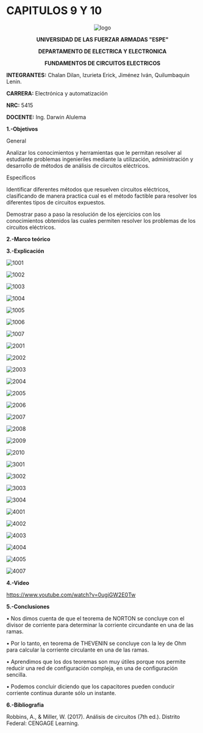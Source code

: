 # CAPITULOS 9 Y 10
<div align="center">
  
  ![logo](https://user-images.githubusercontent.com/75336529/126375228-1ba5e8b8-4df4-4587-bf97-c258d30cd9d3.png)
  
  **UNIVERSIDAD DE LAS FUERZAR ARMADAS "ESPE"**
  
  **DEPARTAMENTO DE ELECTRICA Y ELECTRONICA**
  
  **FUNDAMENTOS DE CIRCUITOS ELECTRICOS**
  
</div>

**INTEGRANTES:** 
 Chalan Dilan, Izurieta Erick, Jiménez Iván, Quilumbaquin Lenin.

**CARRERA:**
 Electrónica y automatización

**NRC:**
 5415

**DOCENTE:**
Ing. Darwin Alulema

**1.-Objetivos**

General

Analizar los conocimientos y herramientas que le permitan resolver al estudiante problemas ingenieriles mediante la utilización, administración y desarrollo de métodos de análisis de circuitos eléctricos.

Específicos

Identificar diferentes métodos que resuelven circuitos eléctricos, clasificando de manera practica cual es el método factible para resolver los diferentes tipos de circuitos expuestos.

Demostrar paso a paso la resolución de los ejercicios con los conocimientos obtenidos las cuales permiten resolver los problemas de los circuitos eléctricos.

**2.-Marco teórico**



**3.-Explicación**

![1001](https://user-images.githubusercontent.com/75336529/126426881-a06d8ab6-9a9a-4500-90d3-6008cc2959d5.jpg)

![1002](https://user-images.githubusercontent.com/75336529/126426894-161dbb1d-d72d-4a85-8042-c66b594e1a91.jpg)

![1003](https://user-images.githubusercontent.com/75336529/126426935-50a18fb8-0b9f-44f3-8ebd-761548fcd102.jpg)

![1004](https://user-images.githubusercontent.com/75336529/126426964-f1143a5f-85b0-4fae-81e8-1320bedb1e33.jpg)

![1005](https://user-images.githubusercontent.com/75336529/126426981-356b3999-e19c-4937-8ffc-ccad5ce5085b.jpg)

![1006](https://user-images.githubusercontent.com/75336529/126427006-c1e4f4ed-aaf7-4afc-ba73-6ce25b3a3ed1.jpg)

![1007](https://user-images.githubusercontent.com/75336529/126427037-213774c5-3949-4702-8ab9-f2bc7f0152d8.jpg)

![2001](https://user-images.githubusercontent.com/75336529/126429333-b2ad9a4b-77c2-44a0-8c4c-dd0fc1f04e97.jpg)

![2002](https://user-images.githubusercontent.com/75336529/126429372-7850a03e-5497-4798-89f4-3c1cbee40046.jpg)

![2003](https://user-images.githubusercontent.com/75336529/126429394-e00b408c-352a-4c78-ae12-418f17c4cf3e.jpg)

![2004](https://user-images.githubusercontent.com/75336529/126429413-28c2afa2-ac68-4cb4-84c7-fef0f5e5741a.jpg)

![2005](https://user-images.githubusercontent.com/75336529/126429442-835a3cbf-609d-4334-8712-5d38945c558f.jpg)

![2006](https://user-images.githubusercontent.com/75336529/126429473-3eb3867e-b64f-46df-9c74-fba1ce66ab09.jpg)

![2007](https://user-images.githubusercontent.com/75336529/126429512-c6c95d3d-d115-46a8-8d09-9275056f383e.jpg)

![2008](https://user-images.githubusercontent.com/75336529/126429242-04cde06a-58fa-49ee-b3c7-9821bb520a74.jpg)

![2009](https://user-images.githubusercontent.com/75336529/126429281-24fb096c-496d-4c85-a4df-b96588ab5699.jpg)

![2010](https://user-images.githubusercontent.com/75336529/126429318-ca03f5a3-457d-44df-81d4-da1a90e64753.jpg)

![3001](https://user-images.githubusercontent.com/75336529/126427058-3e7ca881-1ab6-4911-82d5-55cbacfb9607.jpg)

![3002](https://user-images.githubusercontent.com/75336529/126427091-91fd93fd-a132-4e7c-b77c-a1a26dfcb28d.jpg)

![3003](https://user-images.githubusercontent.com/75336529/126427129-134733f0-d580-41b2-8131-479044be93ea.jpg)

![3004](https://user-images.githubusercontent.com/75336529/126427157-c21b13cc-5318-4e79-b62c-1e69f0fc0b05.jpg)

![4001](https://user-images.githubusercontent.com/75336529/126427193-640f7e9b-d04d-40bc-a413-6ed092b9ab3f.jpg)

![4002](https://user-images.githubusercontent.com/75336529/126427234-78bef5cc-d366-4b23-b459-a418e90e3b6c.jpg)

![4003](https://user-images.githubusercontent.com/75336529/126427295-082150dc-9938-4a5e-bf9c-3f1a0519e516.jpg)

![4004](https://user-images.githubusercontent.com/75336529/126426695-1b1ac86a-48b5-4a29-9f79-1792e87fd7ad.jpg)

![4005](https://user-images.githubusercontent.com/75336529/126426746-958b57dd-eb59-4228-b9cf-836eb3794946.jpg)

![4007](https://user-images.githubusercontent.com/75336529/126426824-cb1744d7-142b-402f-ad4c-a9b5240cee47.jpg)

**4.-Video**

https://www.youtube.com/watch?v=0ugiGW2E0Tw

**5.-Conclusiones**

•	Nos dimos cuenta de que el teorema de NORTON se concluye con el divisor de corriente para determinar la corriente circundante en una de las ramas.

•	Por lo tanto, en teorema de THEVENIN se concluye con la ley de Ohm para calcular la corriente circulante en una de las ramas.

•	Aprendimos que los dos teoremas son muy útiles porque nos permite reducir una red de configuración compleja, en una de configuración sencilla.

•	Podemos concluir diciendo que los capacitores pueden conducir corriente continua durante sólo un instante.

**6.-Bibliografia**

Robbins, A., & Miller, W. (2017). Análisis de circuitos (7th ed.). Distrito Federal: CENGAGE Learning.
